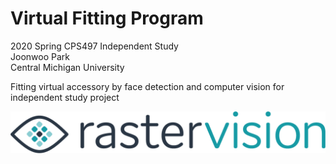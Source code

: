 <p align="center">
<h1>Virtual Fitting Program</h1>
2020 Spring CPS497 Independent Study<br>
Joonwoo Park<br>
Central Michigan University<br>
  
Fitting virtual accessory by face detection and computer vision for independent study project

![Logo](docs/logo.png)
&nbsp;
</p>
